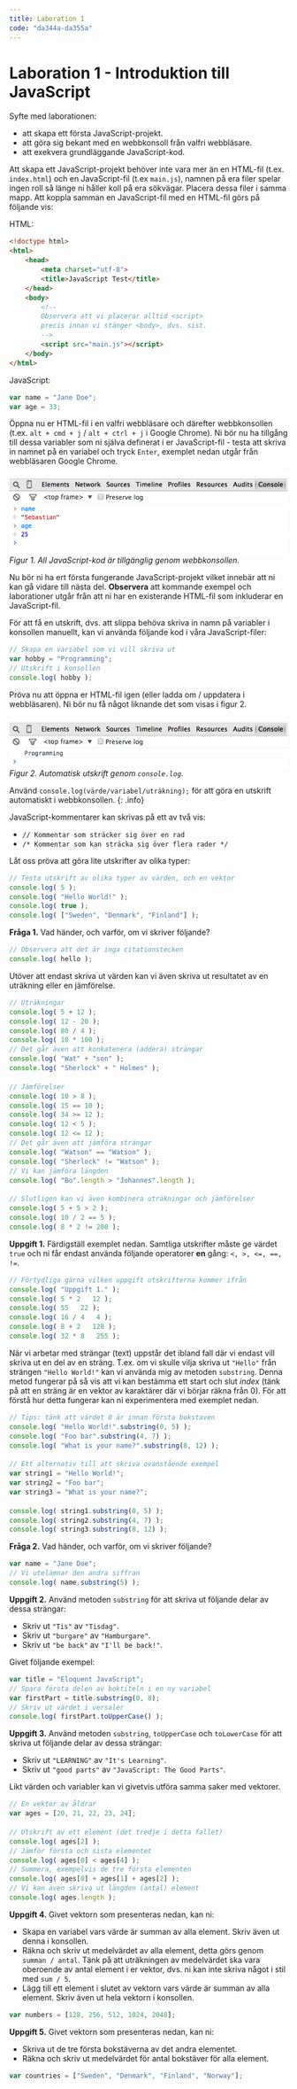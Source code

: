 ```yaml
---
title: Laboration 1
code: "da344a-da355a"
---
```


# Laboration 1 - Introduktion till JavaScript

Syfte med laborationen:

* att skapa ett första JavaScript-projekt.
* att göra sig bekant med en webbkonsoll från valfri webbläsare.
* att exekvera grundläggande JavaScript-kod.


Att skapa ett JavaScript-projekt behöver inte vara mer än en HTML-fil (t.ex. `index.html`) och en JavaScript-fil (t.ex `main.js`), namnen på era filer spelar ingen roll så länge ni håller koll på era sökvägar. Placera dessa filer i samma mapp. Att koppla samman en JavaScript-fil med en HTML-fil görs på följande vis:

HTML:

```html
<!doctype html>
<html>
    <head>
        <meta charset="utf-8">
        <title>JavaScript Test</title>
    </head>
    <body>
        <!--
        Observera att vi placerar alltid <script>
        precis innan vi stänger <body>, dvs. sist.
        -->
        <script src="main.js"></script>
    </body>
</html>
```

JavaScript:

```javascript
var name = "Jane Doe";
var age = 33;
```


Öppna nu er HTML-fil i en valfri webbläsare och därefter webbkonsollen (t.ex. `alt + cmd + j` / `alt + ctrl + j` i Google Chrome). Ni bör nu ha tillgång till dessa variabler som ni själva definerat i er JavaScript-fil - testa att skriva in namnet på en variabel och tryck `Enter`, exemplet nedan utgår från webbläsaren Google Chrome.

![Webbkonsollen](7/webconsole_1.png) _Figur 1. All JavaScript-kod är tillgänglig genom webbkonsollen._

Nu bör ni ha ert första fungerande JavaScript-projekt vilket innebär att ni kan gå vidare till nästa del. __Observera__ att kommande exempel och laborationer utgår från att ni har en existerande HTML-fil som inkluderar en JavaScript-fil.

För att få en utskrift, dvs. att slippa behöva skriva in namn på variabler i konsollen manuellt, kan vi använda följande kod i våra JavaScript-filer:

```javascript
// Skapa en variabel som vi vill skriva ut
var hobby = "Programming";
// Utskrift i konsollen
console.log( hobby );
```

Pröva nu att öppna er HTML-fil igen (eller ladda om / uppdatera i webbläsaren). Ni bör nu få något liknande det som visas i figur 2.

![Webbkonsollen](7/webconsole_2.png) _Figur 2. Automatisk utskrift genom `console.log`._

Använd `console.log(värde/variabel/uträkning);` för att göra en utskrift automatiskt i webbkonsollen.
{: .info}

JavaScript-kommentarer kan skrivas på ett av två vis:

* `// Kommentar som sträcker sig över en rad`
* `/* Kommentar som kan sträcka sig över flera rader */`

Låt oss pröva att göra lite utskrifter av olika typer:

```javascript
// Testa utskrift av olika typer av värden, och en vektor
console.log( 5 );
console.log( "Hello World!" );
console.log( true );
console.log( ["Sweden", "Denmark", "Finland"] );
```

__Fråga 1.__ Vad händer, och varför, om vi skriver följande?

```javascript
// Observera att det är inga citationstecken
console.log( hello );
```

Utöver att endast skriva ut värden kan vi även skriva ut resultatet av en uträkning eller en jämförelse.

```javascript
// Uträkningar
console.log( 5 + 12 );
console.log( 12 - 20 );
console.log( 80 / 4 );
console.log( 10 * 100 );
// Det går även att konkatenera (addera) strängar
console.log( "Wat" + "son" );
console.log( "Sherlock" + " Holmes" );

// Jämförelser
console.log( 10 > 8 );
console.log( 15 == 10 );
console.log( 34 >= 12 );
console.log( 12 < 5 );
console.log( 12 <= 12 );
// Det går även att jämföra strängar
console.log( "Watson" == "Watson" );
console.log( "Sherlock" != "Watson" );
// Vi kan jämföra längden
console.log( "Bo".length > "Johannes".length );

// Slutligen kan vi även kombinera uträkningar och jämförelser
console.log( 5 + 5 > 2 );
console.log( 10 / 2 == 5 );
console.log( 8 * 2 != 200 );
```

__Uppgift 1.__ Färdigställ exemplet nedan. Samtliga utskrifter måste ge värdet `true` och ni får endast använda följande operatorer __en__ gång: `<, >, <=, ==, !=`.

```javascript
// Förtydliga gärna vilken uppgift utskrifterna kommer ifrån
console.log( "Uppgift 1." );
console.log( 5 * 2   12 );
console.log( 55   22 );
console.log( 16 / 4   4 );
console.log( 8 + 2   128 );
console.log( 32 * 8   255 );
```

När vi arbetar med strängar (text) uppstår det ibland fall där vi endast vill skriva ut en del av en sträng. T.ex. om vi skulle vilja skriva ut `"Hello"` från strängen `"Hello World!"` kan vi använda mig av metoden `substring`. Denna metod fungerar på så vis att vi kan bestämma ett start och slut _index_ (tänk på att en sträng är en vektor av karaktärer där vi börjar räkna från 0). För att förstå hur detta fungerar kan ni experimentera med exemplet nedan.

```javascript
// Tips: tänk att värdet 0 är innan första bokstaven
console.log( "Hello World!".substring(0, 5) );
console.log( "Foo bar".substring(4, 7) );
console.log( "What is your name?".substring(8, 12) );

// Ett alternativ till att skriva ovanstående exempel
var string1 = "Hello World!";
var string2 = "Foo bar";
var string3 = "What is your name?";

console.log( string1.substring(0, 5) );
console.log( string2.substring(4, 7) );
console.log( string3.substring(8, 12) );
```

__Fråga 2.__ Vad händer, och varför, om vi skriver följande?

```javascript
var name = "Jane Doe";
// Vi utelämnar den andra siffran
console.log( name.substring(5) );
```

__Uppgift 2.__ Använd metoden `substring` för att skriva ut följande delar av dessa strängar:

* Skriv ut `"Tis"` av `"Tisdag"`.
* Skriv ut `"burgare"` av `"Hamburgare"`.
* Skriv ut `"be back"` av `"I'll be back!"`.

Givet följande exempel:

```javascript
var title = "Eloquent JavaScript";
// Spara första delen av boktiteln i en ny variabel
var firstPart = title.substring(0, 8);
// Skriv ut värdet i versaler
console.log( firstPart.toUpperCase() );
```

__Uppgift 3.__ Använd metoden `substring`, `toUpperCase` och `toLowerCase` för att skriva ut följande delar av dessa strängar:

* Skriv ut `"LEARNING"` av `"It's Learning"`.
* Skriv ut `"good parts"` av `"JavaScript: The Good Parts"`.

Likt värden och variabler kan vi givetvis utföra samma saker med vektorer.

```javascript
// En vektor av åldrar
var ages = [20, 21, 22, 23, 24];

// Utskrift av ett element (det tredje i detta fallet)
console.log( ages[2] );
// Jämför första och sista elementet
console.log( ages[0] < ages[4] );
// Summera, exempelvis de tre första elementen
console.log( ages[0] + ages[1] + ages[2] );
// Vi kan även skriva ut längden (antal) element
console.log( ages.length );
```

__Uppgift 4.__ Givet vektorn som presenteras nedan, kan ni:

* Skapa en variabel vars värde är summan av alla element. Skriv även ut denna i konsollen.
* Räkna och skriv ut medelvärdet av alla element, detta görs genom `summan / antal`. Tänk på att uträkningen av medelvärdet ska vara oberoende av antal element i er vektor, dvs. ni kan inte skriva något i stil med `sum / 5`.
* Lägg till ett element i slutet av vektorn vars värde är summan av alla element. Skriv även ut hela vektorn i konsollen.

```javascript
var numbers = [128, 256, 512, 1024, 2048];
```

__Uppgift 5.__ Givet vektorn som presenteras nedan, kan ni:

* Skriva ut de tre första bokstäverna av det andra elementet.
* Räkna och skriv ut medelvärdet för antal bokstäver för alla element.

```javascript
var countries = ["Sweden", "Denmark", "Finland", "Norway"];
```
